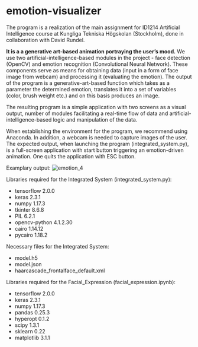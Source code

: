 # emotion-visualizer
The program is a realization of the main assignment for ID1214 Artificial Intelligence course at Kungliga Tekniska Högskolan (Stockholm), done in collaboration with David Rundel. 

<b>It is a a generative art-based animation portraying the user’s mood.</b> We use two artificial-intelligence-based modules in the project - face detection (OpenCV) and emotion recognition (Convolutional Neural Network). These components serve as means for obtaining data (input in a form of face image from webcam) and processing it (evaluating the emotion). The output of the program is a generative-art-based function which takes as a parameter the determined emotion, translates it into a set of variables (color, brush weight etc.) and on this basis produces an image.

The resulting program is a simple application with two screens as a visual output, number of modules facilitating a real-time flow of data and artificial-intelligence-based logic and manipulation of the data.

When establishing the environment for the program, we recommend using Anaconda. In addition, a webcam is needed to capture images of the user. The expected output, when launching the program (integrated_system.py), is a full-screen application with start button triggering an emotion-driven animation. One quits the application with ESC button.

Examplary output:
![emotion_4](https://user-images.githubusercontent.com/49707233/73084242-e71e6200-3ecc-11ea-8b12-786740fd45ce.png)

Libraries required for the Integrated System (integrated_system.py):
- tensorflow 2.0.0
- keras 2.3.1
- numpy 1.17.3
- tkinter 8.6.8
- PIL 6.2.1
- opencv-python 4.1.2.30
- cairo 1.14.12
- pycairo 1.18.2

Necessary files for the Integrated System:
- model.h5
- model.json
- haarcascade_frontalface_default.xml

Libraries required for the Facial_Expression (facial_expression.ipynb):
- tensorflow 2.0.0
- keras 2.3.1
- numpy 1.17.3
- pandas 0.25.3
- hyperopt 0.1.2
- scipy 1.3.1
- sklearn 0.22
- matplotlib 3.1.1
